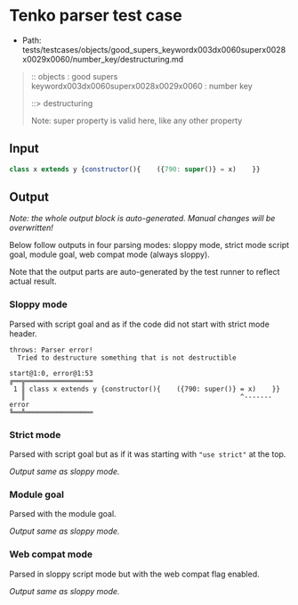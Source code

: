 # Tenko parser test case

- Path: tests/testcases/objects/good_supers_keywordx003dx0060superx0028x0029x0060/number_key/destructuring.md

> :: objects : good supers keywordx003dx0060superx0028x0029x0060 : number key
>
> ::> destructuring
>
> Note: super property is valid here, like any other property

## Input

`````js
class x extends y {constructor(){    ({790: super()} = x)    }}
`````

## Output

_Note: the whole output block is auto-generated. Manual changes will be overwritten!_

Below follow outputs in four parsing modes: sloppy mode, strict mode script goal, module goal, web compat mode (always sloppy).

Note that the output parts are auto-generated by the test runner to reflect actual result.

### Sloppy mode

Parsed with script goal and as if the code did not start with strict mode header.

`````
throws: Parser error!
  Tried to destructure something that is not destructible

start@1:0, error@1:53
╔══╦═════════════════
 1 ║ class x extends y {constructor(){    ({790: super()} = x)    }}
   ║                                                      ^------- error
╚══╩═════════════════

`````

### Strict mode

Parsed with script goal but as if it was starting with `"use strict"` at the top.

_Output same as sloppy mode._

### Module goal

Parsed with the module goal.

_Output same as sloppy mode._

### Web compat mode

Parsed in sloppy script mode but with the web compat flag enabled.

_Output same as sloppy mode._
